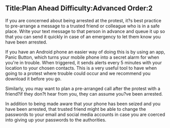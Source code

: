 Title:Plan Ahead
Difficulty:Advanced
Order:2
---
<p>If you are concerned about being arrested at the protest, it?s best practice to pre-arrange a message to a trusted friend or colleague who is in a safe place. Write your text message to that person in advance and queue it up so that you can send it quickly in case of an emergency to let them know you have been arrested.</p><p>If you have an Android phone an easier way of doing this is by using an app, Panic Button, which turns your mobile phone into a secret alarm for when you're in trouble. When triggered, it sends alerts every 5 minutes with your location to your chosen contacts. This is a very useful tool to have when going to a protest where trouble could occur and we recommend you download it before you go.</p><p>Similarly, you may want to plan a pre-arranged call after the protest with a friend?if they don?t hear from you, they can assume you?ve been arrested.</p><p>In addition to being made aware that your phone has been seized and you have been arrested, that trusted friend might be able to change the passwords to your email and social media accounts in case you are coerced into giving up your passwords to the authorities.</p>